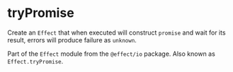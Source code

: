 # tryPromise

Create an `Effect` that when executed will construct `promise` and wait for
its result, errors will produce failure as `unknown`.

Part of the `Effect` module from the `@effect/io` package. Also known as `Effect.tryPromise`.
